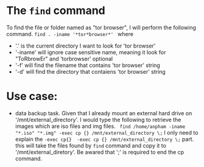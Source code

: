 # The `find` command 
To find the file or folder named as "tor browser", I will perform the following command.
`find . -iname '*tor*browser*' `
where 
- '.' is the current directory I want to look for 'tor browser'
- '-iname' will ignore case sensitive name, meaning it look for "ToRbrowEr" and 'torbrowser'
 optional
- '-f' will find the filename that contains  'tor browser' string
- '-d' will find the directory that contaiens 'tor browser' string

# Use case:
- data backup task. Given that I already mount an external hard drive on '/mnt/external_directory'. I would type the following to retrieve the images which are iso files and img files.
` find /home/anpham -iname "*.iso" "*.img" -exec cp {} /mnt/external_directory \;`
 I only need to explain the `-exec cp{}  -exec cp {} /mnt/external_directory \;` part. this will take the files found by `find` command and copy it to '/mnt/external_diretory'. Be awared that '\;' is required to end the cp command.
 
